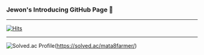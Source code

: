 ### Jewon's Introducing GitHub Page 👋
___

[![Hits](https://hits.seeyoufarm.com/api/count/incr/badge.svg?url=https%3A%2F%2Fgithub.com%2Fgaw3568&count_bg=%239E1036&title_bg=%23E99FC0&icon=&icon_color=%23E7E7E7&title=hits&edge_flat=false)](https://hits.seeyoufarm.com)

___

![Solved.ac Profile](http://mazassumnida.wtf/api/v2/generate_badge?boj=mata8farmer)(https://solved.ac/mata8farmer/)

<!--
**gaw3568/gaw3568** is a ✨ _special_ ✨ repository because its `README.md` (this file) appears on your GitHub profile.

Here are some ideas to get you started:

- 🔭 I’m currently working on ...
- 🌱 I’m currently learning ...
- 👯 I’m looking to collaborate on ...
- 🤔 I’m looking for help with ...
- 💬 Ask me about ...
- 📫 How to reach me: ...
- 😄 Pronouns: ...
- ⚡ Fun fact: ...
-->
